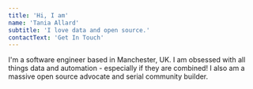 ```yaml
---
title: 'Hi, I am'
name: 'Tania Allard'
subtitle: 'I love data and open source.'
contactText: 'Get In Touch'
---
```


I'm a software engineer based in Manchester, UK. I am obsessed with all things data and automation - especially if they are combined! I also am a massive open source advocate and serial community builder.
